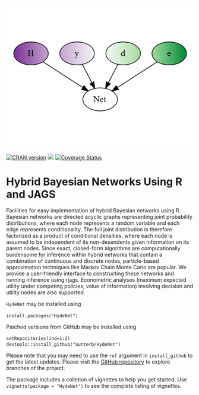 <img src="inst/img/HydeNet.png">

[![CRAN version](http://www.r-pkg.org/badges/version/HydeNet)](https://cran.r-project.org/web/packages/HydeNet/index.html)
![](http://cranlogs.r-pkg.org/badges/grand-total/HydeNet)
[![Coverage Status](https://coveralls.io/repos/nutterb/HydeNet/badge.svg?branch=current-devel&service=github)](https://coveralls.io/github/nutterb/HydeNet?branch=current-devel)

Hybrid Bayesian Networks Using R and JAGS
===

Facilities for easy implementation of hybrid Bayesian networks
using R. Bayesian networks are directed acyclic graphs representing joint
probability distributions, where each node represents a random variable 
and each edge represents conditionality. The full joint
distribution is therefore factorized as a product of conditional densities, 
where each node is assumed to be independent of its non-desendents given 
information on its parent nodes. Since exact, closed-form algorithms 
are computationally burdensome for inference within hybrid networks that contain
a combination of continuous and discrete nodes, particle-based approximation
techniques like Markov Chain Monte Carlo are popular.  We provide a user-friendly
interface to constructing these networks and running inference using rjags.
Econometric analyses (maximum expected utility under competing policies, value of
information) involving decision and utility nodes are also supported.

`HydeNet` may be installed using 

`install.packages("HydeNet")`

Patched versions from GitHub may be installed using

```
setRepositories(ind=1:2)
devtools::install_github("nutterb/HydeNet")
```

Please note that you may need to use the `ref` argument in `install_github` to get the latest
updates.  Please visit the [GitHub repository](https://github.com/nutterb/HydeNet)
to explore branches of the project.

The package includes a colletion of vignettes to help you get started.  Use `vignette(package = "HydeNet")` to see the complete listing of vignettes.
